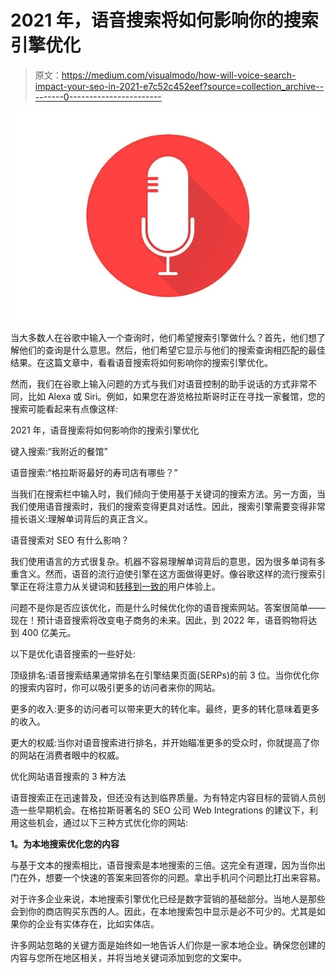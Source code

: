 # 2021 年，语音搜索将如何影响你的搜索引擎优化

> 原文：<https://medium.com/visualmodo/how-will-voice-search-impact-your-seo-in-2021-e7c52c452eef?source=collection_archive---------0----------------------->

![](img/80797a486fadc1220a48b5be2f1affc1.png)

当大多数人在谷歌中输入一个查询时，他们希望搜索引擎做什么？首先，他们想了解他们的查询是什么意思。然后，他们希望它显示与他们的搜索查询相匹配的最佳结果。在这篇文章中，看看语音搜索将如何影响你的搜索引擎优化。

然而，我们在谷歌上输入问题的方式与我们对语音控制的助手说话的方式非常不同，比如 Alexa 或 Siri。例如，如果您在游览格拉斯哥时正在寻找一家餐馆，您的搜索可能看起来有点像这样:

2021 年，语音搜索将如何影响你的搜索引擎优化

键入搜索:“我附近的餐馆”

语音搜索:“格拉斯哥最好的寿司店有哪些？”

当我们在搜索栏中输入时，我们倾向于使用基于关键词的搜索方法。另一方面，当我们使用语音搜索时，我们的搜索变得更具对话性。因此，搜索引擎需要变得非常擅长语义:理解单词背后的真正含义。

语音搜索对 SEO 有什么影响？

我们使用语言的方式很复杂。机器不容易理解单词背后的意思，因为很多单词有多重含义。然而，语音的流行迫使引擎在这方面做得更好。像谷歌这样的流行搜索引擎正在将注意力从关键词和[转移到一致的](https://visualmodo.com/voice-marketing-strategy/)用户体验上。

问题不是你是否应该优化，而是什么时候优化你的语音搜索网站。答案很简单——现在！预计语音搜索将改变电子商务的未来。因此，到 2022 年，语音购物将达到 400 亿美元。

以下是优化语音搜索的一些好处:

顶级排名:语音搜索结果通常排名在引擎结果页面(SERPs)的前 3 位。当你优化你的搜索内容时，你可以吸引更多的访问者来你的网站。

更多的收入:更多的访问者可以带来更大的转化率。最终，更多的转化意味着更多的收入。

更大的权威:当你对语音搜索进行排名，并开始瞄准更多的受众时，你就提高了你的网站在消费者眼中的权威。

优化网站语音搜索的 3 种方法

语音搜索正在迅速普及，但还没有达到临界质量。为有特定内容目标的营销人员创造一些早期机会。在格拉斯哥著名的 SEO 公司 Web Integrations 的建议下，利用这些机会，通过以下三种方式优化你的网站:

**1。为本地搜索优化您的内容**

与基于文本的搜索相比，语音搜索是本地搜索的三倍。这完全有道理，因为当你出门在外，想要一个快速的答案来回答你的问题。拿出手机问个问题比打出来容易。

对于许多企业来说，本地搜索引擎优化已经是数字营销的基础部分。当地人是那些会到你的商店购买东西的人。因此，在本地搜索包中显示是必不可少的。尤其是如果你的企业有实体存在，比如实体店。

许多网站忽略的关键方面是始终如一地告诉人们你是一家本地企业。确保您创建的内容与您所在地区相关，并将当地关键词添加到您的文案中。